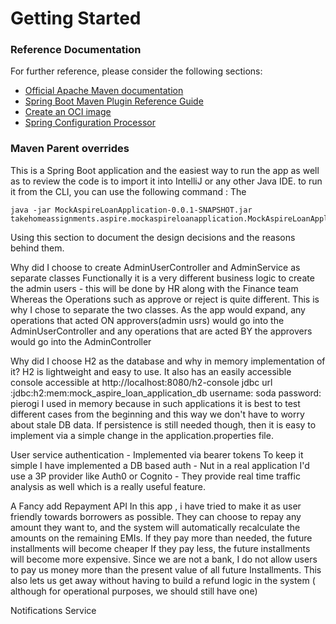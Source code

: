 # Getting Started

### Reference Documentation

For further reference, please consider the following sections:

* [Official Apache Maven documentation](https://maven.apache.org/guides/index.html)
* [Spring Boot Maven Plugin Reference Guide](https://docs.spring.io/spring-boot/3.3.2/maven-plugin)
* [Create an OCI image](https://docs.spring.io/spring-boot/3.3.2/maven-plugin/build-image.html)
* [Spring Configuration Processor](https://docs.spring.io/spring-boot/docs/3.3.2/reference/htmlsingle/index.html#appendix.configuration-metadata.annotation-processor)

### Maven Parent overrides



This is a Spring Boot application and the easiest way to run the app as well as to review the code is to import it into IntelliJ or any other Java IDE.
to run it from the CLI, you can use the following command :
The
```shell
java -jar MockAspireLoanApplication-0.0.1-SNAPSHOT.jar takehomeassignments.aspire.mockaspireloanapplication.MockAspireLoanApplication
```

Using this section to document the design decisions and the reasons behind them.

Why did I choose to create AdminUserController and AdminService as separate classes
    Functionally it is a very different business logic to create the admin users - this will be done by HR along with the Finance team
    Whereas the Operations such as approve or reject is quite different. This is why I chose to separate the two classes.
    As the app would expand, any operations that acted ON approvers(admin usrs) would go into the AdminUserController and any operations that are acted BY the approvers would go into the AdminController

Why did I choose H2 as the database and why in memory implementation of it? 
    H2 is lightweight and easy to use. It also has an easily accessible console accessible at 
    http://localhost:8080/h2-console
        jdbc url :jdbc:h2:mem:mock_aspire_loan_application_db
        username: soda
        password: pierogi
    I used in memory because in such applications it is best to test different cases from the beginning and this way we don't have to worry about stale DB data.
    If persistence is still needed though, then it is easy to implement via a simple change in the application.properties file.

User service authentication -
    Implemented via bearer tokens
    To keep it simple I have implemented a DB based auth -
    Nut in a real application I'd use a 3P provider like Auth0 or Cognito -
    They provide real time traffic analysis as well which is a really useful feature.

A Fancy add Repayment API 
    In this app , i have tried to make it as user friendly towards borrowers as possible.
    They can choose to repay any amount they want to, and the system will automatically recalculate the amounts on the remaining EMIs.
    If they pay more than needed, the future installments will become cheaper
    If they pay less, the future installments will become more expensive.
    Since we are not a bank, I do not allow users to pay us money more than the present value of all future Installments. 
        This also lets us get away without having to build a refund logic in the system ( although for operational purposes, we should still have one)

Notifications Service